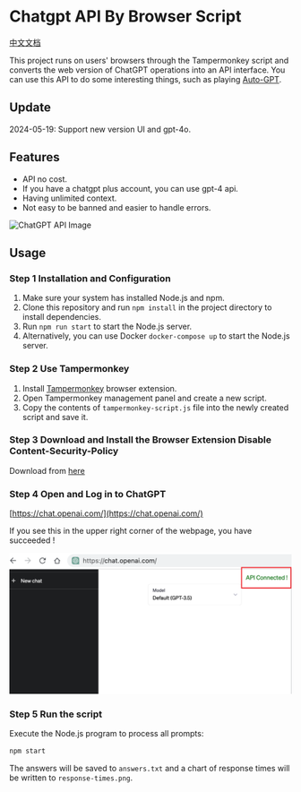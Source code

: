 # Chatgpt API By Browser Script

[中文文档](./README.zh.md)

This project runs on users' browsers through the Tampermonkey script and converts the web version of ChatGPT operations into an API interface. You can use this API to do some interesting things, such as playing [Auto-GPT](https://github.com/Significant-Gravitas/Auto-GPT).

## Update

2024-05-19: Support new version UI and gpt-4o.

## Features
- API no cost.
- If you have a chatgpt plus account, you can use gpt-4 api.
- Having unlimited context.
- Not easy to be banned and easier to handle errors.

![ChatGPT API Image](./demo.gif)

## Usage

### Step 1 Installation and Configuration

1. Make sure your system has installed Node.js and npm.
2. Clone this repository and run `npm install` in the project directory to install dependencies.
3. Run `npm run start` to start the Node.js server.
4. Alternatively, you can use Docker `docker-compose up` to start the Node.js server.

### Step 2 Use Tampermonkey

1. Install [Tampermonkey](https://www.tampermonkey.net/) browser extension.
2. Open Tampermonkey management panel and create a new script.
3. Copy the contents of `tampermonkey-script.js` file into the newly created script and save it.

### Step 3 Download and Install the Browser Extension Disable Content-Security-Policy

Download from [here](https://chromewebstore.google.com/detail/disable-content-security/ieelmcmcagommplceebfedjlakkhpden)

### Step 4 Open and Log in to ChatGPT

[https://chat.openai.com/](https://chat.openai.com/)

If you see this in the upper right corner of the webpage, you have succeeded !

![Success Image](./success.png)


### Step 5 Run the script

Execute the Node.js program to process all prompts:

```bash
npm start
```

The answers will be saved to `answers.txt` and a chart of response times will be written to `response-times.png`.

